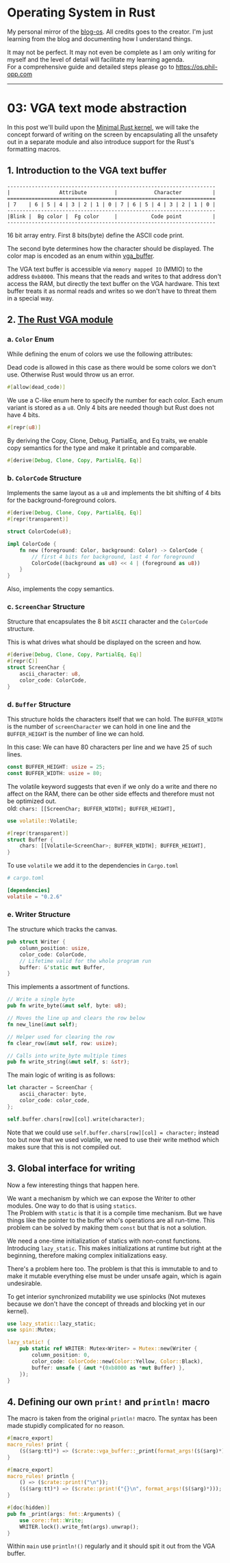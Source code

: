 # Operating System in Rust

My personal mirror of the [blog-os](http://os.phil-opp.com). All credits goes to the creator. I'm just learning from the blog and documenting how I understand things.

It may not be perfect. It may not even be complete as I am only writing for myself and the level of detail will facilitate my learning agenda.\
For a comprehensive guide and detailed steps please go to https://os.phil-opp.com
<hr>

# 03: VGA text mode abstraction


In this post we'll build upon the [Minimal Rust kernel](https://github.com/pratiksampat/rust_os/tree/02-Minimal-rust-kernel), we will take the concept forward of writing on the screen by encapsulating all the unsafety out in a separate module and also introduce support for the Rust's formatting macros.

## 1. Introduction to the VGA text buffer

```text
--------------------------------------------------------------------
|                Attribute         |            Character          |
====================================================================
| 7    | 6 | 5 | 4 | 3 | 2 | 1 | 0 | 7 | 6 | 5 | 4 | 3 | 2 | 1 | 0 |
--------------------------------------------------------------------
|Blink |  Bg color |  Fg color     |           Code point          |
--------------------------------------------------------------------
```

16 bit array entry. First 8 bits(byte) define the ASCII code print.

The second byte determines how the character should be displayed. The color map is encoded as an enum within [vga_buffer](src/vga_buffer.rs).

The VGA text buffer is accessible via `memory mapped IO` (MMIO) to the address `0xb8000`. This means that the reads and writes to that address don't access the RAM, but directly the text buffer on the VGA hardware. This text buffer treats it as normal reads and writes so we don't have to threat them in a special way.

## 2. [The Rust VGA module](src/vga_buffer.rs)

### a. `Color` Enum

While defining the enum of colors we use the following attributes:

Dead code is allowed in this case as there would be some colors we don't use. Otherwise Rust would throw us an error.

```Rust
#[allow(dead_code)]
```

We use a C-like enum here to specify the number for each color. Each enum variant is stored as a `u8`. Only 4 bits are needed though but Rust does not have 4 bits.

```Rust
#[repr(u8)]
```

By deriving the Copy, Clone, Debug, PartialEq, and Eq traits, we enable copy semantics for the type and make it printable and comparable.

```Rust
#[derive(Debug, Clone, Copy, PartialEq, Eq)]
```

### b. `ColorCode` Structure

Implements the same layout as a `u8` and implements the bit shifting of 4 bits for the background-foreground colors.

```Rust
#[derive(Debug, Clone, Copy, PartialEq, Eq)]
#[repr(transparent)]

struct ColorCode(u8);

impl ColorCode {
    fn new (foreground: Color, background: Color) -> ColorCode {
        // first 4 bits for background, last 4 for foreground
        ColorCode((background as u8) << 4 | (foreground as u8))
    }
}

```

Also, implements the copy semantics.

### c. `ScreenChar` Structure

Structure that encapsulates the 8 bit `ASCII` character and the `ColorCode` structure.

This is what drives what should be displayed on the screen and how.

```Rust
#[derive(Debug, Clone, Copy, PartialEq, Eq)]
#[repr(C)]
struct ScreenChar {
    ascii_character: u8,
    color_code: ColorCode,
}

```

### d. `Buffer` Structure

This structure holds the characters itself that we can hold.
The `BUFFER_WIDTH` is the number of `screenCharacter` we can hold in one line and the `BUFFER_HEIGHT` is the number of line we can hold. 

In this case: We can have 80 characters per line and we have 25 of such
lines.

```Rust
const BUFFER_HEIGHT: usize = 25;
const BUFFER_WIDTH: usize = 80;
```

The volatile keyword suggests that even if we only do a write and there
no affect on the RAM, there can be other side effects and therefore must
not be optimized out.\
old: `chars: [[ScreenChar; BUFFER_WIDTH]; BUFFER_HEIGHT],`

```Rust
use volatile::Volatile;

#[repr(transparent)]
struct Buffer {
    chars: [[Volatile<ScreenChar>; BUFFER_WIDTH]; BUFFER_HEIGHT],
}
```

To use `volatile` we add it to the dependencies in `Cargo.toml`

```TOML
# cargo.toml

[dependencies]
volatile = "0.2.6"
```

### e. Writer Structure

The structure which tracks the canvas.

```Rust
pub struct Writer {
    column_position: usize,
    color_code: ColorCode,
    // Lifetime valid for the whole program run
    buffer: &'static mut Buffer,
}
```

This implements a assortment of functions.

```Rust
// Write a single byte
pub fn write_byte(&mut self, byte: u8);

// Moves the line up and clears the row below
fn new_line(&mut self);

// Helper used for clearing the row
fn clear_row(&mut self, row: usize);

// Calls into write_byte multiple times
pub fn write_string(&mut self, s: &str);
```

The main logic of writing is as follows:

```Rust
let character = ScreenChar {
    ascii_character: byte,
    color_code: color_code,
};

self.buffer.chars[row][col].write(character);
```

Note that we could use `self.buffer.chars[row][col] = character;` instead too but now that we used volatile, we need to use their write method which makes sure that this is not compiled out.

## 3. Global interface for writing

Now a few interesting things that happen here.

We want a mechanism by which we can expose the Writer to other modules. One way to do that is using `statics`.\
The Problem with `static` is that it is a compile time mechanism. But we have things like the pointer to the buffer who's operations are all run-time. This problem can be solved by making them `const` but that is not a solution.

We need a one-time initialization of statics with non-const functions.\
Introducing `lazy_static`. This makes initializations at runtime but right at the beginning, therefore making complex initializations easy.

There's a problem here too. The problem is that this is immutable to and to make it mutable everything else must be under unsafe again, which is again undesirable.

To get interior synchronized mutability we use spinlocks (Not mutexes because we don't have the concept of threads and blocking yet in our kernel).

```Rust
use lazy_static::lazy_static;
use spin::Mutex;

lazy_static! {
    pub static ref WRITER: Mutex<Writer> = Mutex::new(Writer {
        column_position: 0,
        color_code: ColorCode::new(Color::Yellow, Color::Black),
        buffer: unsafe { &mut *(0xb8000 as *mut Buffer) },
    });
}
```

## 4. Defining our own `print!` and `println!` macro

The macro is taken from the original `println!` macro. The syntax has been made stupidly complicated for no reason.
```Rust
#[macro_export]
macro_rules! print {
    ($($arg:tt)*) => ($crate::vga_buffer::_print(format_args!($($arg)*)));
}

#[macro_export]
macro_rules! println {
    () => ($crate::print!("\n"));
    ($($arg:tt)*) => ($crate::print!("{}\n", format_args!($($arg)*)));
}

#[doc(hidden)]
pub fn _print(args: fmt::Arguments) {
    use core::fmt::Write;
    WRITER.lock().write_fmt(args).unwrap();
}
```

Within `main` use `println!()` regularly and it should spit it out from the VGA buffer.